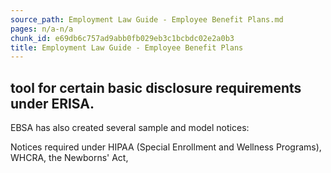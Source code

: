 ```yaml
---
source_path: Employment Law Guide - Employee Benefit Plans.md
pages: n/a-n/a
chunk_id: e69db6c757ad9abb0fb029eb3c1bcbdc02e2a0b3
title: Employment Law Guide - Employee Benefit Plans
---
```

## tool for certain basic disclosure requirements under ERISA.

EBSA has also created several sample and model notices:

Notices required under HIPAA (Special Enrollment and Wellness Programs), WHCRA, the Newborns' Act,
